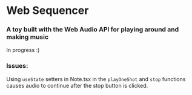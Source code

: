 # Web Sequencer
### A toy built with the Web Audio API for playing around and making music
In progress :)

### Issues:
Using `useState` setters in Note.tsx in the `playOneShot` and `stop` functions causes audio to continue after the stop button is clicked.
